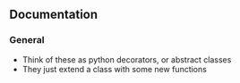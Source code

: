 ## Documentation

### General
* Think of these as python decorators, or abstract classes
* They just extend a class with some new functions
